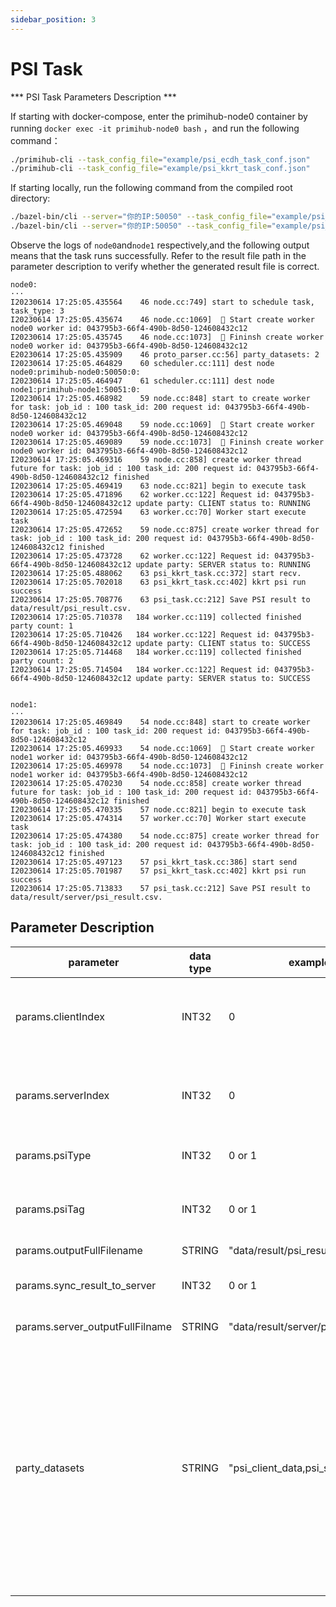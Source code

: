 ```yaml
---
sidebar_position: 3
---
```



# PSI Task

*** PSI Task Parameters Description ***

If starting with docker-compose, enter the primihub-node0 container by running `docker exec -it primihub-node0 bash` ，and run the following command：

```bash
./primihub-cli --task_config_file="example/psi_ecdh_task_conf.json"
./primihub-cli --task_config_file="example/psi_kkrt_task_conf.json"
```

If starting locally, run the following command from the compiled root directory:

```bash
./bazel-bin/cli --server="你的IP:50050" --task_config_file="example/psi_ecdh_task_conf.json"
./bazel-bin/cli --server="你的IP:50050" --task_config_file="example/psi_kkrt_task_conf.json"
```

Observe the logs of `node0`and`node1` respectively,and the following output means that the task runs successfully. Refer to the result file path in the parameter description to verify whether the generated result file is correct.

```
node0:
···
I20230614 17:25:05.435564    46 node.cc:749] start to schedule task, task_type: 3
I20230614 17:25:05.435674    46 node.cc:1069]  🤖️ Start create worker node0 worker id: 043795b3-66f4-490b-8d50-124608432c12
I20230614 17:25:05.435745    46 node.cc:1073]  🤖️ Fininsh create worker node0 worker id: 043795b3-66f4-490b-8d50-124608432c12
E20230614 17:25:05.435909    46 proto_parser.cc:56] party_datasets: 2
I20230614 17:25:05.464829    60 scheduler.cc:111] dest node node0:primihub-node0:50050:0:
I20230614 17:25:05.464947    61 scheduler.cc:111] dest node node1:primihub-node1:50051:0:
I20230614 17:25:05.468982    59 node.cc:848] start to create worker for task: job_id : 100 task_id: 200 request id: 043795b3-66f4-490b-8d50-124608432c12
I20230614 17:25:05.469048    59 node.cc:1069]  🤖️ Start create worker node0 worker id: 043795b3-66f4-490b-8d50-124608432c12
I20230614 17:25:05.469089    59 node.cc:1073]  🤖️ Fininsh create worker node0 worker id: 043795b3-66f4-490b-8d50-124608432c12
I20230614 17:25:05.469316    59 node.cc:858] create worker thread future for task: job_id : 100 task_id: 200 request id: 043795b3-66f4-490b-8d50-124608432c12 finished
I20230614 17:25:05.469419    63 node.cc:821] begin to execute task
I20230614 17:25:05.471896    62 worker.cc:122] Request id: 043795b3-66f4-490b-8d50-124608432c12 update party: CLIENT status to: RUNNING
I20230614 17:25:05.472594    63 worker.cc:70] Worker start execute task 
I20230614 17:25:05.472652    59 node.cc:875] create worker thread for task: job_id : 100 task_id: 200 request id: 043795b3-66f4-490b-8d50-124608432c12 finished
I20230614 17:25:05.473728    62 worker.cc:122] Request id: 043795b3-66f4-490b-8d50-124608432c12 update party: SERVER status to: RUNNING
I20230614 17:25:05.488062    63 psi_kkrt_task.cc:372] start recv.
I20230614 17:25:05.702018    63 psi_kkrt_task.cc:402] kkrt psi run success
I20230614 17:25:05.708776    63 psi_task.cc:212] Save PSI result to data/result/psi_result.csv.
I20230614 17:25:05.710378   184 worker.cc:119] collected finished party count: 1
I20230614 17:25:05.710426   184 worker.cc:122] Request id: 043795b3-66f4-490b-8d50-124608432c12 update party: CLIENT status to: SUCCESS
I20230614 17:25:05.714468   184 worker.cc:119] collected finished party count: 2
I20230614 17:25:05.714504   184 worker.cc:122] Request id: 043795b3-66f4-490b-8d50-124608432c12 update party: SERVER status to: SUCCESS


node1:
···
I20230614 17:25:05.469849    54 node.cc:848] start to create worker for task: job_id : 100 task_id: 200 request id: 043795b3-66f4-490b-8d50-124608432c12
I20230614 17:25:05.469933    54 node.cc:1069]  🤖️ Start create worker node1 worker id: 043795b3-66f4-490b-8d50-124608432c12
I20230614 17:25:05.469978    54 node.cc:1073]  🤖️ Fininsh create worker node1 worker id: 043795b3-66f4-490b-8d50-124608432c12
I20230614 17:25:05.470230    54 node.cc:858] create worker thread future for task: job_id : 100 task_id: 200 request id: 043795b3-66f4-490b-8d50-124608432c12 finished
I20230614 17:25:05.470335    57 node.cc:821] begin to execute task
I20230614 17:25:05.474314    57 worker.cc:70] Worker start execute task 
I20230614 17:25:05.474380    54 node.cc:875] create worker thread for task: job_id : 100 task_id: 200 request id: 043795b3-66f4-490b-8d50-124608432c12 finished
I20230614 17:25:05.497123    57 psi_kkrt_task.cc:386] start send
I20230614 17:25:05.701987    57 psi_kkrt_task.cc:402] kkrt psi run success
I20230614 17:25:05.713833    57 psi_task.cc:212] Save PSI result to data/result/server/psi_result.csv.
```
## Parameter Description

| parameter| data type | example | parameter description
| ---- | ---- | ---- | ---- |
| params.clientIndex | INT32 | 0 | Indicates that the psi client intersects with the first column of the client data, the parameter takes values in the range [0, file maximum column-1]. |
| params.serverIndex | INT32 | 0 | Indicates that the psi server intersects with the first column of the server-side data, and the parameter takes the value range [0, file maximum column-1]. |
| params.psiType | INT32 | 0 or 1 | 0: find the intersection of the data, 1: find the difference of the data |
| params.psiTag | INT32 | 0 or 1 | si supports multiple underlying protocol implementations, distinguished by this parameter, 0: ECDH,1: KKRT |
| params.outputFullFilename | STRING | "data/result/psi_result.csv" | Client result file save path |
| params.sync_result_to_server | INT32 | 0 or 1 | If or not the client synchronizes the result to the server. 1: push, 0: no push |
| params.server_outputFullFilname | STRING | "data/result/server/psi_result.csv" | Server-side result file save path |
| party_datasets | STRING | "psi_client_data,psi_server_data" | The value of this parameter is the client-side and server-side data identifier of the psi service, through which the system dispatch node finds the working node that registers the data. (The current use case registers the client data in node0, adds the path to save the data in config/primihub_node0.yaml, and sets the description of the data to "psi_client_data" as the data identifier. (The identifier is set by the user, and the parameter value in the request task is consistent with the value in the configuration file) |

